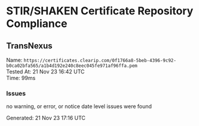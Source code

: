# STIR/SHAKEN Certificate Repository Compliance

## TransNexus

Name: `https://certificates.clearip.com/0f1766a8-5beb-4396-9c92-b0ca02bfa565/a1b4d192e240c8eec045fe971af96ffa.pem`\
Tested At: 21 Nov 23 16:42 UTC\
Time: 99ms

### Issues

no warning, or error, or notice date level issues were found

Generated: 21 Nov 23 17:16 UTC